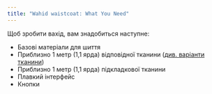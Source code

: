 ```yaml
---
title: "Wahid waistcoat: What You Need"
---
```


Щоб зробити вахід, вам знадобиться наступне:

- Базові матеріали для шиття
- Приблизно 1 метр (1,1 ярда) відповідної тканини ([див. варіанти тканини](/docs/patterns/wahid/fabric))
- Приблизно 1 метр (1,1 ярда) підкладкової тканини
- Плавкий інтерфейс
- Кнопки
